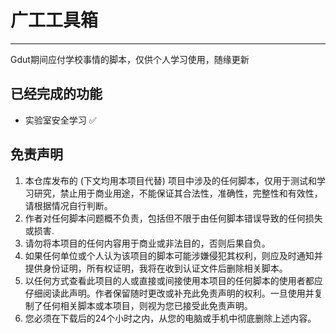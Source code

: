 # 广工工具箱
---
Gdut期间应付学校事情的脚本，仅供个人学习使用，随缘更新

## 已经完成的功能
* 实验室安全学习 ✅

## 免责声明
1. 本仓库发布的 (下文均用本项目代替) 项目中涉及的任何脚本，仅用于测试和学习研究，禁止用于商业用途，不能保证其合法性，准确性，完整性和有效性，请根据情况自行判断。
2. 作者对任何脚本问题概不负责，包括但不限于由任何脚本错误导致的任何损失或损害.
3. 请勿将本项目的任何内容用于商业或非法目的，否则后果自负。
4. 如果任何单位或个人认为该项目的脚本可能涉嫌侵犯其权利，则应及时通知并提供身份证明，所有权证明，我将在收到认证文件后删除相关脚本。
5. 以任何方式查看此项目的人或直接或间接使用本项目的任何脚本的使用者都应仔细阅读此声明。作者保留随时更改或补充此免责声明的权利。一旦使用并复制了任何相关脚本或本项目，则视为您已接受此免责声明。
6. 您必须在下载后的24个小时之内，从您的电脑或手机中彻底删除上述内容。
